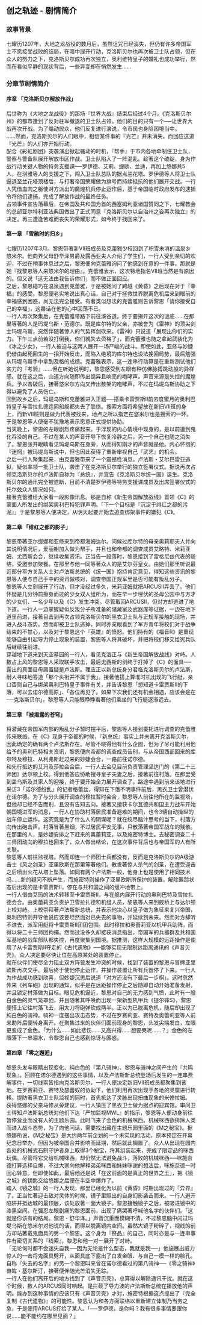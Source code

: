 ## 创之轨迹 - 剧情简介

### 故事背景

七耀历1207年，大地之龙战役的数月后，虽然诅咒已经消失，但仍有许多帝国军士不愿接受战败的结局，在暗中展开行动，克洛斯贝尔也再次被卫士队占领，但在众人的努力之下，克洛斯贝尔成功再次独立，奥利维特皇子的婚礼也成功举行，然而在看似平静的现状背后，一些异变却在悄然发生……

### 分章节剧情简介

#### 序章 「克洛斯贝尔解放作战」
后世称为《大地之龙战役》的那场『世界大战』结束后经过4个月。《克洛斯贝尔州》的都市遭到了反对驻军撤退的卫士队占领。他们的目的只有一个──让世界大战再次开战。为了煽动民众，他们反复进行演说，令市民也身陷困境当中。  
……然而，克洛斯贝尔的人们眼中，相信某件事的『光芒』并未消失。而回应这道『光芒』的人们亦开始行动。  
配合《彩虹剧团》突袭演出掀起骚动的时机，『帮手』于市内各地牵制住卫士队，警察与警备队展开解放市区作战。卫士队陷入了一阵混乱。趁著这个破绽，身为作战行动关键人物的特务支援课──罗伊德、艾莉、缇欧、兰迪，再加上悠娜共5人，在琪雅等人的支援之下，闯入卫士队总队的据点兰花塔。罗伊德等人将卫士队逼退至兰花塔顶楼后，与打著帝国荣耀做为旗号而持续抵抗的他们展开交战。一行人凭借血肉之躯使对方派出的魔煌机兵停止运作后，基于帝国临时政府发布的逮捕令将他们逮捕，完成了解放作战的最终任务。  
占领事件宣告落幕后，在帝国及共和国为首的西塞姆利亚诸国赞同之下，七耀教会的总部亚尔特利亚法典国做出了正式同意『克洛斯贝尔以自治州之姿再次独立』的决定。再三遭逢苦难而丧失的荣耀形式，如今终于找回来了。 

#### 第一章 「雪融时的归乡」
七耀历1207年3月。黎恩带著新Ⅶ班成员及克蕾雅少校回到了积雪未消的温泉乡悠米尔。他向养父母舒华泽男爵及露西亚夫人介绍了学生们，一行人受到亲切的欢迎，不过在稍事休息过之后，黎恩便向克蕾雅询问了他感到在意的一件事。那就是她『找黎恩等人来悠米尔的理由』。克蕾雅表示，这次特地指名Ⅶ班当然是有原因的。但又说「这无法由我告诉你们」而不做正面回应。  
之后，黎恩碰巧在温泉遇到克蕾雅，于是被她问了跨越《黄昏》之后现在对于『幸福』的感受。黎恩便老实地说出真心话，自己对于拯救世界脱离危机后来到眼前的幸福感到困惑，尚无法完全接受。有著类似想法的克蕾雅则告诉黎恩「请你接受自己的幸福」，这番话在他的心中回荡不已。  
一行人再次聚集后，在克蕾雅带路下前往溪谷道。终于要揭开这次的谜底……在那里等著的人是玛堤乌斯・范德尔。既是库尔特的父亲，亦被誉为《雷神》的顶尖剑士玛堤乌斯，突然伴随著惊人的气势挥剑砍来。《雷神》只说道「展现出你们的实力。下午三点前若没打倒我，你们就失去资格了」，而克蕾雅也随之拿起武装化为《冰之少女》，一行人被迫与这两人展开一场严峻的战斗。即使如此，亚修与妙婕仍借由起死回生的一招开始反击，而陷入绝境的库尔特也设法挽回局势，最后勉强从玛堤乌斯手中拿到及格的成绩。克蕾雅表示，这一连串行动算是在重新测试他们实力的『考验』……但在听她说明时，黎恩感受到左眼有种仿佛脉搏跳动般的异样感。就在这之后，山道方向随即传出诡异且响亮的咆哮声。声音来源是失控的魔煌兵。予以击破后，接著悠米尔方向又传出数架的咆哮声，不过在玛堤乌斯协助之下得以避免了人员伤亡。  
回到故乡之后，玛堤乌斯和克蕾雅进入正题──搭乘卡雷贾斯Ⅱ前去度蜜月的奥利巴特皇子与雪拉扎德连同船舰都失去了联络。搜索方面将希望放在新旧Ⅶ班的身上，而新Ⅶ班则是做为代表被找来，地点之所以指定在悠米尔也是搜索的一环。于是黎恩等人便毫不犹豫地表示愿意正式提供协助。  
当天晚上，黎恩的左眼剧烈疼痛起来。于浮现的内心情境中现身的，是以前遭到鬼化吞没的自己。不过在某人的声音开导下恢复冷静之后，另一个自己也随之消失了。黎恩张开眼睛看见玛堤乌斯在身旁，从而得知刚才的声音就是他。内心怀抱的『迷惘』被玛堤乌斯说中，但也因此获得了重新审视自己『武艺』的机会。  
之后一行人聚集起来，由克蕾雅带来了一个震撼性消息。卢法斯・艾尔巴雷亚逃狱，疑似率领一批卫士队，袭击了在克洛斯贝尔举行的独立签署仪式。据说再次占领克洛斯贝尔的卢法斯自称为『总统』，并宣告《克洛斯贝尔统一国》诞生。克洛斯贝尔的通讯完全被遮断，目前不清楚罗伊德等特务支援课成员及出席签署仪式的托尔兹众人情况如何。  
接著克蕾雅给大家看一段影像讯息。那是自称《新生帝国解放战线》首领《C》的蒙面人所发出的绑架奥利巴特犯罪声明。「下一个目标是『沉淀于绯红之都的污泥』」于是黎恩等人便决定，从明天起要开始去追查绑架事件的嫌犯《C》。  

#### 第二章 「绯红之都的影子」
黎恩带著亚尔缇娜和亚修来到帝都海姆达尔。问候过库尔特的母亲奥莉耶夫人并向其说明情况后，爱丽榭加入做为帮手，并且也和帝都的调查成员艾略特、米莉亚姆、尤西斯会合，继续收集资讯。正当告一段落时，黎恩接到了雷格尼兹代表的联络，受邀参加聚餐。在那里与他一同等著众人的是艾尔芬皇女。由她们那里听说最近部分军方关系人士对卢法斯总统的《统一国》抱持肯定意见，得知这些资讯的黎恩等人便与自己手中的资讯做核对，调查帝国正规军里是否可能有叛乱分子。  
黎恩等人立刻展开了行动，但才没经过多久，米莉亚姆就把ARCUSⅡ弄丢了。他们怀疑是几分钟前擦身而过的少女双人组所为，而在早一步埋伏的圣母公园中与方才的少女们、一名少年以及《C》发生冲突。尽管取回ARCUSⅡ，但对方却逃进了地下道。一行人一边掌握疑似反叛分子所准备的储藏室及武器库等证据，一边在地下道里前进，接著目击到再次占领克洛斯贝尔的黑衣卫士队与正规军接触的现场，并进入战斗态势。然而却被卫士队逃掉，同时亦亲眼看到了军方青年将校们对于战争结束的不甘心，以及对于黎恩这个『英雄』的愤怒。他们持有的《福音R》是重现能够自由引起导力停止现象的装置，黎恩等人将其破坏，并把将校们移交给宪兵队后继续往前进。  
穿越地下道来到天空墓园的一行人，看见克洛正与《新生帝国解放战线》对峙。人数占上风的黎恩等人采取联手攻击，最后尤西斯的剑终于打掉了《C》的面具──露出的真面目毋庸置疑是卢法斯。理应正以新总统身分君临克洛斯贝尔的卢法斯，耐人寻味地答道「那个头衔并不属于我」。接著他搭上算准时机出现的飞行艇，亲口否则自己与绑架奥利巴特皇子事件有关，并告诉黎恩「想知道卡雷贾斯Ⅱ的下落，可以去诺尔德高原」、「各位再见了。如果下次我们还有机会相遇，应该会是在──克洛斯贝尔」。黎恩等人只能眼睁睁看著他们乘坐的飞行艇逐渐远去。  

#### 第三章 「被揭露的苍穹」
将潜藏在帝国军内部的叛乱分子暂时摆平后，黎恩等人接到委托进行调查的克蕾雅传来联络。在《C》现身于帝都的时候，『新总统』事实上并未离开克洛斯贝尔，因此确定的确有两个卢法斯存在。尽管不晓得他有什么企图，但为了尽可能利用他给予的奥利巴特相关资讯，黎恩便向帝都的调查成员告别，与从帝国西部回来的库尔特及穆拉、从利弗斯赶过来的妙婕会合，一路前往诺尔德。  
和先行抵达的艾玛及莎拉会合后，一行人去会见目前负责管理坚达门的《第二十三师团》达尔顿上校。得到他答应协助搜寻皇子夫妻之后，接著前往村落。在那里受到盖乌斯及其家人的迎接，终于要开始全力展开调查了。路途中遇到前来该地进行采访3「诺尔德纷乱」的记者格蕾丝，得知在下落不明事件前后，黑衣卫士曾潜伏在诺尔德。为了与分头展开调查的穆拉暂时会合，黎恩等人前往他所在的监视塔，但他却已经不告而别，且没有告知去向。接著又接获卡尔瓦德共和国主力战车开始朝国境进军的消息，一行人在协助村落居民准备避难的期间，也令3辆自动操纵的战车停止运作。这究竟是为了什么人的阴谋呢？就在绞尽脑汁思考的当下，村落方向传出砲击声。村落冒著黑烟，不过居民平安无事，只散落著帝国军战车的残骸。在那里的人，是妙婕安排之下赶来的奥蕾莉亚，以及施密特博士。去秘密调查二十三师团动向的穆拉也回来了，众人做出结论，在这次事件背后也与帝国军的人有所关联。  
黎恩等人前往监视塔。然而却连一个师团士兵都没有，反而是克洛斯贝尔的A级游击士《风之剑圣》亚里欧斯在那里等著他们。散发著惊人杀气的剑圣，在遭受迎击之后喷出火花从塔上坠落。如同有两个卢法斯一般，他身上也是使用了相同技术吗……新的疑问不断产生，而施密特则操作了亚里欧斯所保护的装置，解除匿踪状态后出现的是卡雷贾斯Ⅱ，停在与共和国之间的缓冲地带上。  
一行人借由艾玛的法术转移至卡雷贾斯Ⅱ，与在舰内展开行动的奥利巴特及雪拉扎德会合。由奥蕾莉亚负责护卫雪拉扎德和机组人员，黎恩等人来到舰桥上与达尔顿上校对峙。上校崇拜著卢法斯新总统，并表示他决心以皇子做为象征来复兴帝国，奥利巴特则开导他说应该要坦然面对已失去的事物，并延续到未来。然而对方却听不进去，派军用艇将卡雷贾斯Ⅱ团团包围。此时穆拉和奥蕾莉亚以机甲兵助阵，而得以将二十三师团拘捕。然而过没多久却接获消息指出，帝国军的兵器群及共和国军基地的战车部队都失控，再度聚集到国境。据推测，这样大规模的远距操作是使用了从卡雷贾斯Ⅱ夺走的《古代遗物》──能够实现无限制远距离通讯的《声音贝壳》。众人决定要尽快让位在高原某处的装置停止。  
就在伙伴们使尽全力阻止双方阵营发生冲突的时候，找到了装置的黎恩与冒牌亚里欧斯再次交手。最后终于使他停止运作，并操作装置让所有兵器停了下来。一行人为作战成功感到欣喜，但妙婕沉思后说道「对方还没有下最后一步棋」。这时忽然传来《列车砲》出现的通知，似乎是在远距操作停止之后随即自动开始准备发射，并且锁定村落做为目标。眼见危机逼近，黎恩对自己的无力感到气愤，此时有一股白金色的灵气笼罩他，并且随著其呼唤而出现一架新型机甲兵《提尔锋S》，黎恩便搭上它往村落飞去，用太刀将砲弹砍成两半。正以为已脱离危机，随后却出现了纯白色的骑神。骑神一度摆出攻击态势，不过在罗赛莉亚、赛特及奥蕾莉亚等人前来助阵后便转身离开。在聚集过来的伙伴们面前现身的黎恩，头发尖端发白，左眼更变成了金色。「为什么……如此悲伤……又高兴得……想要哭呢……？」金色的左眼落下一串泪水，令黎恩自己也感到惊讶与困惑。  

#### 第四章 「零之邂逅」
黎恩头发与眼睛出现变化、纯白色的『第八骑神』、黎恩与骑神之间产生的『共鸣现象』。回顾在诺尔德遇到的这些事情，以及卢法斯新总统登场后发生的一连串费解事件，一切线索皆指向克洛斯贝尔，一行人便决定新旧Ⅶ班成员都聚集到该地。在罗赛莉亚、赛特及瑟蕾奴的协助下，他们利用再次出现于各地的灵窟进行转移。提防著黑衣卫士队监视的同时，首先抵达了灵脉出现扭曲现象的米修拉姆。  
获得悠娜的父亲马修从旁建议，一行人镇压了黑衣卫士做为据点的迎宾馆。审问卫士得知卢法斯新总统对他们下达『严加监视MWL』的指示，黎恩等人便动身前往暂停营业而没有人的主题乐园。此时飞来了金色的机械咪西。机械咪西欲排除人类而进入战斗态势，为了向他问话，需要找出藏在主题乐园里面的《M之秘宝》。据悠娜所说，《M之秘宝》是大约两年前企划的一个未实现的活动，原本预定在开幕纪念日举办，但因为被帝国合并影响而延期，然后就此搁置了。众人从出现在园内各处的机械式石制守护者身上取得3个秘宝，将其组装起来，完成了限定品的咪西玩偶。尽管将它交给机械咪西，却仍然无法避免战斗，落败的机械咪西──咪施奈德打算选择自爆，不过大家向他解释弟弟咪西和妹妹咪谢的想法后，咪施奈德一时回心转意。但即使如此，最后他还是说「在这前面的是真正的世界之王」，把《镜之城》的钥匙交给悠娜之后便在半空中爆炸了。  
踏入《镜之城》的一行人发现，那里已经化为以前《黄昏》时期出现过的『异界』了。正当忙著迎击敌对灵体的时候，镜子里照出的自身幻影袭击而来。一行人避开陷阱并抵达城的最顶层，该处放著一面大镜子。黎恩接触镜子之后，被吸进镜中的漆黑空间。在强忍左眼剧痛的黎恩面前，出现了痛哭著呼喊他名字的伙伴们。「这就是你该有的结局。黎恩・舒华泽。」声音沉重而模糊不清，不过黎恩脑中闪过玛堤乌斯在悠米尔对他说的话，而得以脱离镜内空间。虽然大镜子粉碎了，视线的前方却站著戴鬼面具的另一个黎恩。这个身为『祭品』的自己，同时亦是与一连串事件有密切关系的『线索』，黎恩和他一对一展开了对峙。  
「无论何时都不会迷失自我──因为无论是什么型态，我就是我──」他施展出威力惊人的一击将鬼面具劈开，从面具底下露出了白发金眼、与自己一模一样的脸孔。自称『失去的名字』的另一个黎恩叫来曾在诺尔德看过的第八骑神──《零之骑神》兽眸・基尔斯汀，接著便伴随光芒消失无踪。  
一行人在他们离开后的地方找到了《声音贝壳》，总算得以解除通讯干扰。就在这个时候，数人的ARCUS同时响起。是拦截了导力波的卢法斯新总统在播放他的声明。能办到这种事情的应该只有《声音贝壳》才对，施密特根据这点提出了『完全复制《古代遗物》』的可能性。黎恩认为和各方面联络以重新建立体制乃当务之急，于是便用ARCUS打给了某人。「──罗伊德，是你吗？我有很多事情要跟你说……能不能约在哪里见面？」  
